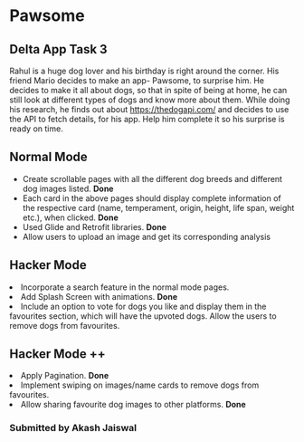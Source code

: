 # Pawsome
## Delta App Task 3

Rahul is a huge dog lover and his birthday is right around the corner. His friend Mario decides to make an app- Pawsome, to surprise him. He decides to make it all about dogs, so that in spite of being at home, he can still look at different types of dogs and know more about them. While doing his research, he finds out about https://thedogapi.com/ and decides to use the API to fetch details, for his app. Help him complete it so his surprise is ready on time.

## Normal Mode

<ul>
  <li>Create scrollable pages with all the different dog breeds and different dog images listed. <b>Done</b> </li>
  <li>Each card in the above pages should display complete information of the respective card (name, temperament, origin, height, life span, weight etc.), when clicked. <b>Done</b> </li>
  <li>Used Glide and Retrofit libraries. <b>Done</b> </li>
  <li>Allow users to upload an image and get its corresponding analysis</li>
</ul>

## Hacker Mode
<li>Incorporate a search feature in the normal mode pages.</li>
<li>Add Splash Screen with animations. <b>Done</b></li>
<li>Include an option to vote for dogs you like and display them in the favourites section, which will have the upvoted dogs. Allow the users to remove dogs from favourites.</li>

## Hacker Mode ++
<li>Apply Pagination. <b>Done</b> </li>
<li>Implement swiping on images/name cards to remove dogs from favourites.</li>
<li>Allow sharing favourite dog images to other platforms. <b>Done</b> </li>


### Submitted by Akash Jaiswal
